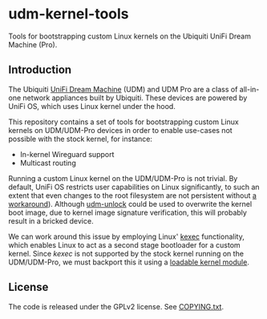 # udm-kernel-tools
Tools for bootstrapping custom Linux kernels on the Ubiquiti UniFi Dream
Machine (Pro).

## Introduction
The Ubiquiti [UniFi Dream Machine](https://unifi-network.ui.com/dreammachine)
(UDM) and UDM Pro are a class of all-in-one network appliances built by Ubiquiti.
These devices are powered by UniFi OS, which uses Linux kernel under the hood.

This repository contains a set of tools for bootstrapping custom Linux kernels on
UDM/UDM-Pro devices in order to enable use-cases not possible with the stock kernel, for instance:

- In-kernel Wireguard support
- Multicast routing

Running a custom Linux kernel on the UDM/UDM-Pro is not trivial. By default,
UniFi OS restricts user capabilities on Linux significantly, to such an extent
that even changes to the root filesystem are not persistent without [a workaround](https://github.com/boostchicken/udm-utilities/tree/master/on-boot-script)).
Although [udm-unlock](https://github.com/fabianishere/udm-unlock) could be used
to overwrite the kernel boot image, due to kernel image signature verification,
this will probably result in a bricked device.

We can work around this issue by employing Linux' [kexec](https://en.wikipedia.org/wiki/Kexec) 
functionality, which enables Linux to act as a second stage bootloader for a
custom kernel. Since _kexec_ is not supported by the stock kernel running on the
UDM/UDM-Pro, we must backport this it using a [loadable kernel module](https://github.com/fabianishere/kexec-mod-arm64).

## License
The code is released under the GPLv2 license. See [COPYING.txt](/COPYING.txt).

